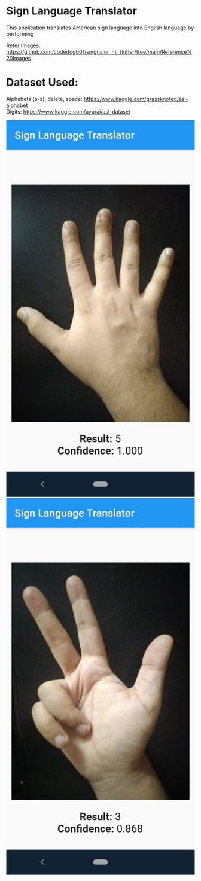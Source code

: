 # Sign Language Translator
This application translates American sign language into English language by performing <br />

Refer Images: https://github.com/codedog001/singnalor_ml_flutter/tree/main/Reference%20Images


# Dataset Used: <br />
Alphabets (a-z), delete, space: https://www.kaggle.com/grassknoted/asl-alphabet <br />
Digits: https://www.kaggle.com/ayuraj/asl-dataset <br />



![Screenshot 1](https://github.com/codedog001/singnalor_ml_flutter/blob/main/screenshot/Image2.jpeg?raw=true) ![Screenshot 2](https://github.com/codedog001/singnalor_ml_flutter/blob/main/screenshot/image1.jpeg?raw=true)

